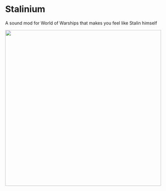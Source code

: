 # Stalinium
A sound mod for World of Warships that makes you feel like Stalin himself


<img src="https://www.snopes.com/tachyon/2016/10/joseph-stalin.jpg" width="500">
